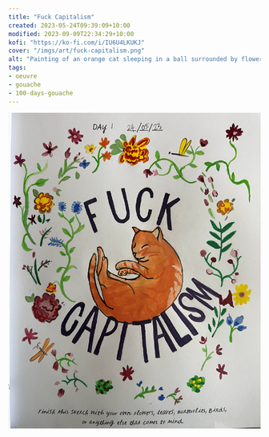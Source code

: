 ```yaml
---
title: "Fuck Capitalism"
created: 2023-05-24T09:39:09+10:00
modified: 2023-09-09T22:34:29+10:00
kofi: "https://ko-fi.com/i/IU6U4LKUKJ"
cover: "/imgs/art/fuck-capitalism.png"
alt: "Painting of an orange cat sleeping in a ball surrounded by flowers, around the cat in black letters it says 'Fuck Capitalism'."
tags:
- oeuvre
- gouache
- 100-days-gouache
---
```


![Fuck Capitalism](imgs/art/fuck-capitalism.png)